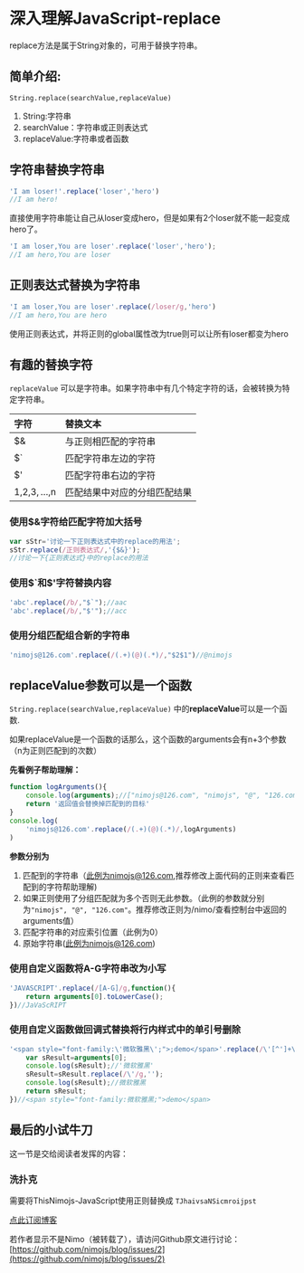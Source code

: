 深入理解JavaScript-replace
========================
<!--_PAGEDATA
{
    "title": "深入理解JavaScript-replace",
    "githubissuesid": 2,
    "createData": "2013-11-06",
    "keywords": "js,replace,javascript",
    "description":"本文详细介绍了 JavaScript 中 replace 的三种使用方法"
}
_PAGEDATA-->

replace方法是属于String对象的，可用于替换字符串。

简单介绍:
--------

`String.replace(searchValue,replaceValue)`

1.  String:字符串
2.  searchValue：字符串或正则表达式
3.  replaceValue:字符串或者函数

## 字符串替换字符串

```javascript
'I am loser!'.replace('loser','hero')
//I am hero!
```
    
直接使用字符串能让自己从loser变成hero，但是如果有2个loser就不能一起变成hero了。

```javascript
'I am loser,You are loser'.replace('loser','hero');
//I am hero,You are loser 
```

## 正则表达式替换为字符串

```javascript
'I am loser,You are loser'.replace(/loser/g,'hero')
//I am hero,You are hero
```
使用正则表达式，并将正则的global属性改为true则可以让所有loser都变为hero

## 有趣的替换字符

`replaceValue` 可以是字符串。如果字符串中有几个特定字符的话，会被转换为特定字符串。


|字符|替换文本|
|:----|:----------|
| $& | 与正则相匹配的字符串 |
| $` | 匹配字符串左边的字符 |
| $' | 匹配字符串右边的字符 |
|$1,$2,$3,…,$n | 匹配结果中对应的分组匹配结果 |

### 使用$&字符给匹配字符加大括号

```javascript
var sStr='讨论一下正则表达式中的replace的用法';
sStr.replace(/正则表达式/,'{$&}');
//讨论一下{正则表达式}中的replace的用法
```

### 使用$`和$'字符替换内容

```javascript
'abc'.replace(/b/,"$`");//aac
'abc'.replace(/b/,"$'");//acc
```

### 使用分组匹配组合新的字符串

```javascript
'nimojs@126.com'.replace(/(.+)(@)(.*)/,"$2$1")//@nimojs
```

## replaceValue参数可以是一个函数

`String.replace(searchValue,replaceValue)` 中的**replaceValue**可以是一个函数.

如果replaceValue是一个函数的话那么，这个函数的arguments会有n+3个参数（n为正则匹配到的次数）

**先看例子帮助理解：**

```javascript
function logArguments(){    
    console.log(arguments);//["nimojs@126.com", "nimojs", "@", "126.com", 0, "nimojs@126.com"] 
    return '返回值会替换掉匹配到的目标'
}
console.log(
    'nimojs@126.com'.replace(/(.+)(@)(.*)/,logArguments)
)
```

**参数分别为**

1.  匹配到的字符串（此例为nimojs@126.com,推荐修改上面代码的正则来查看匹配到的字符帮助理解)
2.  如果正则使用了分组匹配就为多个否则无此参数。（此例的参数就分别为`"nimojs", "@", "126.com"`。推荐修改正则为/nimo/查看控制台中返回的arguments值）
3.  匹配字符串的对应索引位置（此例为0）
4.  原始字符串(此例为nimojs@126.com)

### 使用自定义函数将A-G字符串改为小写

```javascript
'JAVASCRIPT'.replace(/[A-G]/g,function(){
    return arguments[0].toLowerCase();
})//JaVaScRIPT 
```

### 使用自定义函数做回调式替换将行内样式中的单引号删除

```javascript
'<span style="font-family:\'微软雅黑\';">;demo</span>'.replace(/\'[^']+\'/g,function(){      
    var sResult=arguments[0];
    console.log(sResult);//'微软雅黑'
    sResult=sResult.replace(/\'/g,'');
    console.log(sResult);//微软雅黑
    return sResult;
})//<span style="font-family:微软雅黑;">demo</span> 
```
## 最后的小试牛刀

这一节是交给阅读者发挥的内容：

### 洗扑克

需要将ThisNimojs-JavaScript使用正则替换成 `TJhaivsaNSicmroijpst`

[点此订阅博客](https://github.com/nimojs/blog/issues/15)

若作者显示不是Nimo（被转载了），请访问Github原文进行讨论：[https://github.com/nimojs/blog/issues/2](https://github.com/nimojs/blog/issues/2)